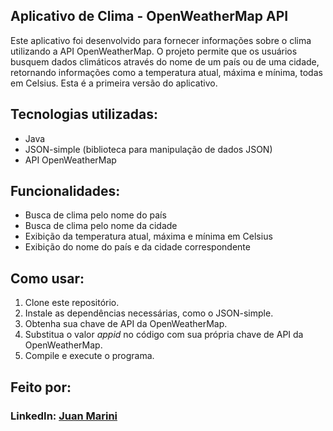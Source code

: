 ## Aplicativo de Clima - OpenWeatherMap API

Este aplicativo foi desenvolvido para fornecer informações sobre o clima utilizando a API OpenWeatherMap. O projeto permite que os usuários busquem dados climáticos através do nome de um país ou de uma cidade, retornando informações como a temperatura atual, máxima e mínima, todas em Celsius. Esta é a primeira versão do aplicativo.

## Tecnologias utilizadas:
* Java
* JSON-simple (biblioteca para manipulação de dados JSON)
* API OpenWeatherMap

## Funcionalidades:
* Busca de clima pelo nome do país
* Busca de clima pelo nome da cidade
* Exibição da temperatura atual, máxima e mínima em Celsius
* Exibição do nome do país e da cidade correspondente

## Como usar:
1. Clone este repositório.
2. Instale as dependências necessárias, como o JSON-simple.
3. Obtenha sua chave de API da OpenWeatherMap.
4. Substitua o valor *appid* no código com sua própria chave de API da OpenWeatherMap.
5. Compile e execute o programa.
   
## Feito por:
### LinkedIn: [Juan Marini](https://www.linkedin.com/in/juan-marini/)
